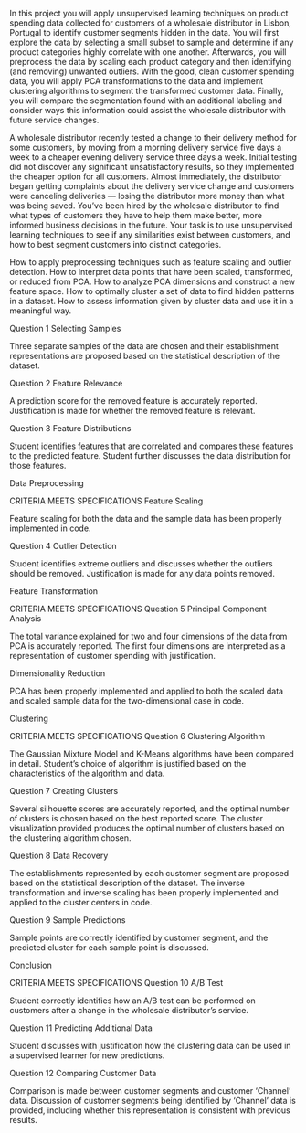 In this project you will apply unsupervised learning techniques on product spending data collected for customers of a wholesale distributor in Lisbon, Portugal to identify customer segments hidden in the data. You will first explore the data by selecting a small subset to sample and determine if any product categories highly correlate with one another. Afterwards, you will preprocess the data by scaling each product category and then identifying (and removing) unwanted outliers. With the good, clean customer spending data, you will apply PCA transformations to the data and implement clustering algorithms to segment the transformed customer data. Finally, you will compare the segmentation found with an additional labeling and consider ways this information could assist the wholesale distributor with future service changes.

A wholesale distributor recently tested a change to their delivery method for some customers, by moving from a morning delivery service five days a week to a cheaper evening delivery service three days a week. Initial testing did not discover any significant unsatisfactory results, so they implemented the cheaper option for all customers. Almost immediately, the distributor began getting complaints about the delivery service change and customers were canceling deliveries — losing the distributor more money than what was being saved. You’ve been hired by the wholesale distributor to find what types of customers they have to help them make better, more informed business decisions in the future. Your task is to use unsupervised learning techniques to see if any similarities exist between customers, and how to best segment customers into distinct categories.


How to apply preprocessing techniques such as feature scaling and outlier detection.
How to interpret data points that have been scaled, transformed, or reduced from PCA.
How to analyze PCA dimensions and construct a new feature space.
How to optimally cluster a set of data to find hidden patterns in a dataset.
How to assess information given by cluster data and use it in a meaningful way.


Question 1
Selecting Samples

Three separate samples of the data are chosen and their establishment representations are proposed based on the statistical description of the dataset.

Question 2
Feature Relevance

A prediction score for the removed feature is accurately reported. Justification is made for whether the removed feature is relevant.

Question 3
Feature Distributions

Student identifies features that are correlated and compares these features to the predicted feature. Student further discusses the data distribution for those features.

Data Preprocessing

CRITERIA
MEETS SPECIFICATIONS
Feature Scaling

Feature scaling for both the data and the sample data has been properly implemented in code.

Question 4
Outlier Detection

Student identifies extreme outliers and discusses whether the outliers should be removed. Justification is made for any data points removed.

Feature Transformation

CRITERIA
MEETS SPECIFICATIONS
Question 5
Principal Component Analysis

The total variance explained for two and four dimensions of the data from PCA is accurately reported. The first four dimensions are interpreted as a representation of customer spending with justification.

Dimensionality Reduction

PCA has been properly implemented and applied to both the scaled data and scaled sample data for the two-dimensional case in code.

Clustering

CRITERIA
MEETS SPECIFICATIONS
Question 6
Clustering Algorithm

The Gaussian Mixture Model and K-Means algorithms have been compared in detail. Student’s choice of algorithm is justified based on the characteristics of the algorithm and data.

Question 7
Creating Clusters

Several silhouette scores are accurately reported, and the optimal number of clusters is chosen based on the best reported score. The cluster visualization provided produces the optimal number of clusters based on the clustering algorithm chosen.

Question 8
Data Recovery

The establishments represented by each customer segment are proposed based on the statistical description of the dataset. The inverse transformation and inverse scaling has been properly implemented and applied to the cluster centers in code.

Question 9
Sample Predictions

Sample points are correctly identified by customer segment, and the predicted cluster for each sample point is discussed.

Conclusion

CRITERIA
MEETS SPECIFICATIONS
Question 10
A/B Test

Student correctly identifies how an A/B test can be performed on customers after a change in the wholesale distributor’s service.

Question 11
Predicting Additional Data

Student discusses with justification how the clustering data can be used in a supervised learner for new predictions.

Question 12
Comparing Customer Data

Comparison is made between customer segments and customer ‘Channel’ data. Discussion of customer segments being identified by ‘Channel’ data is provided, including whether this representation is consistent with previous results.

